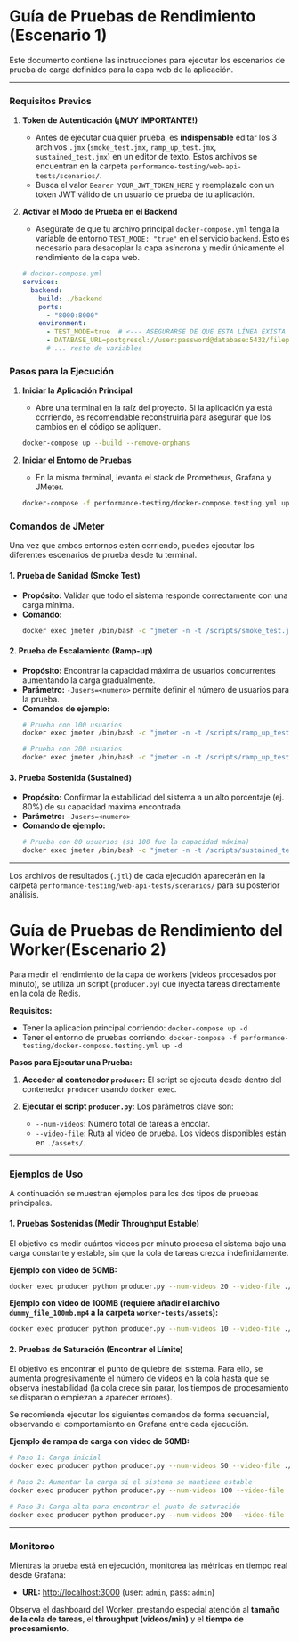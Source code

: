 # Guía de Pruebas de Rendimiento (Escenario 1)

Este documento contiene las instrucciones para ejecutar los escenarios de prueba de carga definidos para la capa web de la aplicación.

---

### Requisitos Previos

1.  **Token de Autenticación (¡MUY IMPORTANTE!)**
    *   Antes de ejecutar cualquier prueba, es **indispensable** editar los 3 archivos `.jmx` (`smoke_test.jmx`, `ramp_up_test.jmx`, `sustained_test.jmx`) en un editor de texto. Estos archivos se encuentran en la carpeta `performance-testing/web-api-tests/scenarios/`.
    *   Busca el valor `Bearer YOUR_JWT_TOKEN_HERE` y reemplázalo con un token JWT válido de un usuario de prueba de tu aplicación.

2.  **Activar el Modo de Prueba en el Backend**
    *   Asegúrate de que tu archivo principal `docker-compose.yml` tenga la variable de entorno `TEST_MODE: "true"` en el servicio `backend`. Esto es necesario para desacoplar la capa asíncrona y medir únicamente el rendimiento de la capa web.

    ```yaml
    # docker-compose.yml
    services:
      backend:
        build: ./backend
        ports:
          - "8000:8000"
        environment:
          - TEST_MODE=true  # <--- ASEGURARSE DE QUE ESTA LÍNEA EXISTA
          - DATABASE_URL=postgresql://user:password@database:5432/fileprocessing
          # ... resto de variables
    ```

### Pasos para la Ejecución

1.  **Iniciar la Aplicación Principal**
    *   Abre una terminal en la raíz del proyecto. Si la aplicación ya está corriendo, es recomendable reconstruirla para asegurar que los cambios en el código se apliquen.
    ```sh
    docker-compose up --build --remove-orphans
    ```

2.  **Iniciar el Entorno de Pruebas**
    *   En la misma terminal, levanta el stack de Prometheus, Grafana y JMeter.
    ```sh
    docker-compose -f performance-testing/docker-compose.testing.yml up -d
    ```

### Comandos de JMeter

Una vez que ambos entornos estén corriendo, puedes ejecutar los diferentes escenarios de prueba desde tu terminal.

#### 1. Prueba de Sanidad (Smoke Test)
*   **Propósito:** Validar que todo el sistema responde correctamente con una carga mínima.
*   **Comando:**
    ```sh
    docker exec jmeter /bin/bash -c "jmeter -n -t /scripts/smoke_test.jmx -l /scripts/smoke_results.jtl"
    ```

#### 2. Prueba de Escalamiento (Ramp-up)
*   **Propósito:** Encontrar la capacidad máxima de usuarios concurrentes aumentando la carga gradualmente.
*   **Parámetro:** `-Jusers=<numero>` permite definir el número de usuarios para la prueba.
*   **Comandos de ejemplo:**
    ```sh
    # Prueba con 100 usuarios
    docker exec jmeter /bin/bash -c "jmeter -n -t /scripts/ramp_up_test.jmx -l /scripts/ramp_up_100_users_results.jtl -Jusers=100"

    # Prueba con 200 usuarios
    docker exec jmeter /bin/bash -c "jmeter -n -t /scripts/ramp_up_test.jmx -l /scripts/ramp_up_200_users_results.jtl -Jusers=200"
    ```

#### 3. Prueba Sostenida (Sustained)
*   **Propósito:** Confirmar la estabilidad del sistema a un alto porcentaje (ej. 80%) de su capacidad máxima encontrada.
*   **Parámetro:** `-Jusers=<numero>`
*   **Comando de ejemplo:**
    ```sh
    # Prueba con 80 usuarios (si 100 fue la capacidad máxima)
    docker exec jmeter /bin/bash -c "jmeter -n -t /scripts/sustained_test.jmx -l /scripts/sustained_80_users_results.jtl -Jusers=80"
    ```

---

Los archivos de resultados (`.jtl`) de cada ejecución aparecerán en la carpeta `performance-testing/web-api-tests/scenarios/` para su posterior análisis.


# Guía de Pruebas de Rendimiento del Worker(Escenario 2)

Para medir el rendimiento de la capa de workers (videos procesados por minuto), se utiliza un script (`producer.py`) que inyecta tareas directamente en la cola de Redis.

**Requisitos:**
*   Tener la aplicación principal corriendo: `docker-compose up -d`
*   Tener el entorno de pruebas corriendo: `docker-compose -f performance-testing/docker-compose.testing.yml up -d`

**Pasos para Ejecutar una Prueba:**

1.  **Acceder al contenedor `producer`:** El script se ejecuta desde dentro del contenedor `producer` usando `docker exec`.

2.  **Ejecutar el script `producer.py`:** Los parámetros clave son:
    *   `--num-videos`: Número total de tareas a encolar.
    *   `--video-file`: Ruta al video de prueba. Los videos disponibles están en `./assets/`.

---
### Ejemplos de Uso

A continuación se muestran ejemplos para los dos tipos de pruebas principales.

#### 1. Pruebas Sostenidas (Medir Throughput Estable)

El objetivo es medir cuántos videos por minuto procesa el sistema bajo una carga constante y estable, sin que la cola de tareas crezca indefinidamente.

**Ejemplo con video de 50MB:**
```bash
docker exec producer python producer.py --num-videos 20 --video-file ./assets/dummy_file_50mb.mp4
```

**Ejemplo con video de 100MB (requiere añadir el archivo `dummy_file_100mb.mp4` a la carpeta `worker-tests/assets`):**
```bash
docker exec producer python producer.py --num-videos 10 --video-file ./assets/dummy_file_100mb.mp4
```

#### 2. Pruebas de Saturación (Encontrar el Límite)

El objetivo es encontrar el punto de quiebre del sistema. Para ello, se aumenta progresivamente el número de videos en la cola hasta que se observa inestabilidad (la cola crece sin parar, los tiempos de procesamiento se disparan o empiezan a aparecer errores).

Se recomienda ejecutar los siguientes comandos de forma secuencial, observando el comportamiento en Grafana entre cada ejecución.

**Ejemplo de rampa de carga con video de 50MB:**

```bash
# Paso 1: Carga inicial
docker exec producer python producer.py --num-videos 50 --video-file ./assets/dummy_file_50mb.mp4

# Paso 2: Aumentar la carga si el sistema se mantiene estable
docker exec producer python producer.py --num-videos 100 --video-file ./assets/dummy_file_50mb.mp4

# Paso 3: Carga alta para encontrar el punto de saturación
docker exec producer python producer.py --num-videos 200 --video-file ./assets/dummy_file_50mb.mp4
```

---
### Monitoreo

Mientras la prueba está en ejecución, monitorea las métricas en tiempo real desde Grafana:
*   **URL:** [http://localhost:3000](http://localhost:3000) (user: `admin`, pass: `admin`)

Observa el dashboard del Worker, prestando especial atención al **tamaño de la cola de tareas**, el **throughput (videos/min)** y el **tiempo de procesamiento**.